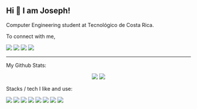 ## Hi 👋 I am Joseph!
Computer Engineering student at Tecnológico de Costa Rica.

To connect with me,

[<img src="https://img.shields.io/badge/twitter-%231DA1F2.svg?&style=for-the-badge&logo=twitter&logoColor=white" />](https://twitter.com/JosephTico) [<img src = "https://img.shields.io/badge/instagram-%23E4405F.svg?&style=for-the-badge&logo=instagram&logoColor=white">](https://www.instagram.com/josevarz0/) [<img src="https://img.shields.io/badge/linkedin-%230077B5.svg?&style=for-the-badge&logo=linkedin&logoColor=white" />](https://www.linkedin.com/in/josephvargas) [<img src ="https://img.shields.io/badge/portfolio-web-%23.svg?&style=for-the-badge&logo=&logoColor=white%22">](https://josvar.com/)

---
My Github Stats: 
<p align = "center">
  <img src = "https://github-readme-stats.vercel.app/api?username=josephtico&show_icons=true&theme=radical&line_height=27">
  <img src = "https://github-readme-stats.vercel.app/api/top-langs/?username=josephtico&hide=css,html&theme=tokyonight">
</p>


Stacks / tech I like and use:

<img src="https://img.shields.io/badge/python-3776AB.svg?&style=for-the-badge&logo=python&logoColor=white"/> <img src="https://img.shields.io/badge/c++-00599C.svg?&style=for-the-badge&logo=c%2B%2B&logoColor=white"/> <img src="https://img.shields.io/badge/node.js-339933.svg?&style=for-the-badge&logo=node.js&logoColor=white"/> <img src="https://img.shields.io/badge/typescript-007ACC.svg?&style=for-the-badge&logo=typescript&logoColor=FFF"/> <img src="https://img.shields.io/badge/vue-4FC08D.svg?&style=for-the-badge&logo=vue.js&logoColor=white"/> <img src="https://img.shields.io/badge/arduino-00979D.svg?&style=for-the-badge&logo=arduino&logoColor=white"/> <img src="https://img.shields.io/badge/vercel-000000.svg?&style=for-the-badge&logo=vercel&logoColor=white"/> <img src="https://img.shields.io/badge/Visual Studio Code-007ACC.svg?&style=for-the-badge&logo=visual-studio-code&logoColor=white"/>

<!--- Forked from https://github.com/pr2tik1/pr2tik1 -->
